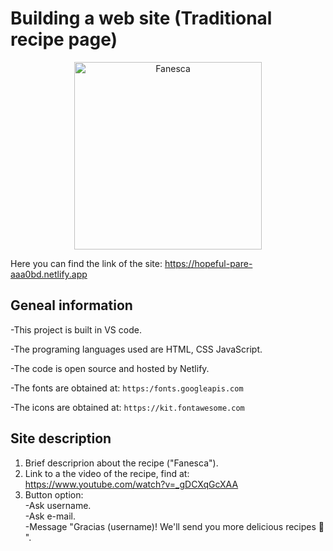 # Building a web site (Traditional recipe page)
        
<p align="center">
  <img src="https://s3.amazonaws.com/shecodesio-production/uploads/files/000/026/413/original/fanesca.jpeg?1643972895"
        alt="Fanesca" alt="Edit Building Page (screenshot)" height="300"
</p>
        
Here you can find the link of the site: https://hopeful-pare-aaa0bd.netlify.app

## Geneal information

-This project is built in VS code.

-The programing languages used are HTML, CSS JavaScript.

-The code is open source and hosted by Netlify.

-The fonts are obtained at: `https:/fonts.googleapis.com`

-The icons are obtained at: `https://kit.fontawesome.com`


## Site description

1. Brief descriprion about the recipe ("Fanesca").
2. Link to a the video of the recipe, find at: https://www.youtube.com/watch?v=_gDCXqGcXAA
3. Button option: <br/>
  -Ask username.  
  -Ask e-mail.    
  -Message "Gracias (username)! We'll send you more delicious recipes 🥣 ".

